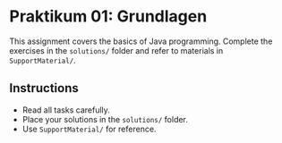 # Praktikum 01: Grundlagen

This assignment covers the basics of Java programming. Complete the exercises in the `solutions/` folder and refer to materials in `SupportMaterial/`.

## Instructions
- Read all tasks carefully.
- Place your solutions in the `solutions/` folder.
- Use `SupportMaterial/` for reference.
